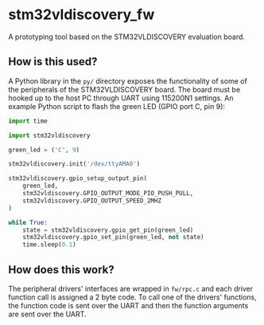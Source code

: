 # stm32vldiscovery_fw
A prototyping tool based on the STM32VLDISCOVERY evaluation board.

## How is this used?
A Python library in the `py/` directory exposes the functionality of some of the peripherals of the STM32VLDISCOVERY board.
The board must be hooked up to the host PC through UART using 115200N1 settings. An example Python script to flash the
green LED (GPIO port C, pin 9):

```python
import time

import stm32vldiscovery

green_led = ('C', 9)

stm32vldiscovery.init('/dev/ttyAMA0')

stm32vldiscovery.gpio_setup_output_pin(
    green_led,
    stm32vldiscovery.GPIO_OUTPUT_MODE_PIO_PUSH_PULL,
    stm32vldiscovery.GPIO_OUTPUT_SPEED_2MHZ
)

while True:
    state = stm32vldiscovery.gpio_get_pin(green_led)
    stm32vldiscovery.gpio_set_pin(green_led, not state)
    time.sleep(0.1)
```

## How does this work?
The peripheral drivers' interfaces are wrapped in `fw/rpc.c` and each driver function call is assigned a 2 byte code. To call
one of the drivers' functions, the function code is sent over the UART and then the function arguments are sent over the UART.
